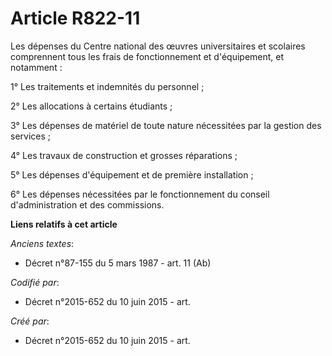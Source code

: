 # Article R822-11

Les dépenses du Centre national des œuvres universitaires et scolaires comprennent tous les frais de fonctionnement et
d'équipement, et notamment :

1° Les traitements et indemnités du personnel ;

2° Les allocations à certains étudiants ;

3° Les dépenses de matériel de toute nature nécessitées par la gestion des services ;

4° Les travaux de construction et grosses réparations ;

5° Les dépenses d'équipement et de première installation ;

6° Les dépenses nécessitées par le fonctionnement du conseil d'administration et des commissions.

**Liens relatifs à cet article**

_Anciens textes_:

  - Décret n°87-155 du 5 mars 1987 - art. 11 (Ab)

_Codifié par_:

  - Décret n°2015-652 du 10 juin 2015 - art.

_Créé par_:

  - Décret n°2015-652 du 10 juin 2015 - art.
